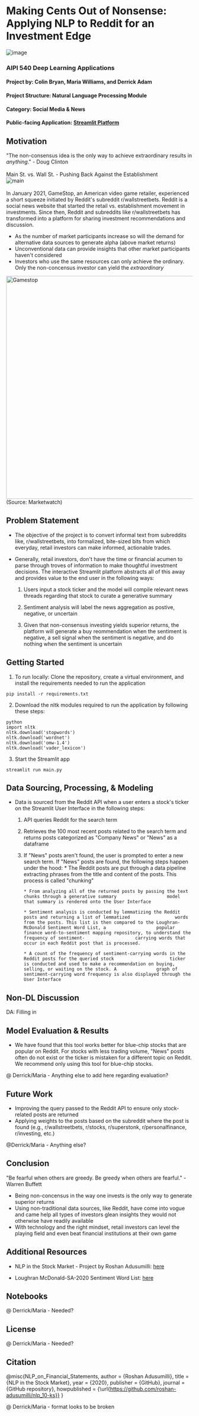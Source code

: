 # Making Cents Out of Nonsense: <br> Applying NLP to Reddit for an Investment Edge
 ![image](https://user-images.githubusercontent.com/78511177/176003905-7eed8447-4bd7-43d5-98d0-ed475fe48a73.png)

### AIPI 540 Deep Learning Applications
#### Project by: Colin Bryan, Maria Williams, and Derrick Adam
#### Project Structure: Natural Language Processing Module
#### Category: Social Media & News
#### Public-facing Application: [Streamlit Platform](https://mrwilliamsgit-socialmedianlp-main-yx3u2h.streamlitapp.com/)

Motivation
----------
"The non-consensus idea is the only way to achieve extraordinary results in *anything*." - Doug Clinton
<br>
<br>
Main St. vs. Wall St. - Pushing Back Against the Establishment 
<br>
![main](https://user-images.githubusercontent.com/78511177/178585851-20285751-0a5d-4ada-9ffb-9a4dddf7cbd8.png)
<br> 
<br> In January 2021, GameStop, an American video game retailer, experienced a short squeeze initiated by Reddit's subreddit r/wallstreetbets. Reddit is a social news website that started the retail vs. establishment movement in investments. Since then, Reddit and subreddits like r/wallstreetbets has transformed into a platform for sharing investment recommendations and discussion. 
<br>
* As the number of market participants increase so will the demand for alternative data sources to generate alpha (above market returns)
* Unconventional data can provide insights that other market participants haven't considered
* Investors who use the same resources can only achieve the ordinary. Only the non-concensus investor can yield the *extraordinary* 
<img width="602" alt="Gamestop " src="https://user-images.githubusercontent.com/78511177/178586080-3208a474-91a1-4cd6-8b06-0865e3b5de75.png">
(Source: Marketwatch)

Problem Statement
-----------------
* The objective of the project is to convert informal text from subreddits like, r/wallstreetbets, into formalized, bite-sized bits from which everyday, retail investors can make informed, actionable trades. 
* Generally, retail investors, don't have the time or financial acumen to parse through troves of information to make thoughtful investment decisions. The interactive Streamlit platform abstracts all of this away and provides value to the end user in the following ways:

    1) Users input a stock ticker and the model will compile relevant news threads regarding that stock to curate a generative summary

    2) Sentiment analysis will label the news aggregation as postive, negative, or uncertain

    3) Given that non-consensus investing yields superior returns, the platform will generate a buy reommendation when the sentiment is negative, a sell signal when the sentiment is negative, and do nothing when the sentiment is uncertain

Getting Started
---------------
1. To run locally: Clone the repository, create a virtual environment, and install the requirements needed to run the application
```
pip install -r requirements.txt
```
2. Download the nltk modules required to run the application by following these steps:
```
python 
import nltk
nltk.download('stopwords')
nltk.download('wordnet')
nltk.download('omw-1.4')
nltk.download('vader_lexicon')
```
3. Start the Streamlit app
```
streamlit run main.py
```

Data Sourcing, Processing, & Modeling
-------------------------------------
* Data is sourced from the Reddit API when a user enters a stock's ticker on the Streamlit User Interface in the following steps:

     1) API queries Reddit for the search term
    
     2) Retrieves the 100 most recent posts related to the search term and returns posts categorized as "Company           News" or "News" as a dataframe
     
     3) If "News" posts aren't found, the user is prompted to enter a new search term. If "News" posts are found,         the following steps happen under the hood:
            * The Reddit posts are put through a data pipeline extracting phrases from the title and content of                 the posts. This process is called "chunking" 
            
            * From analyzing all of the returned posts by passing the text chunks through a generative summary                   model that summary is rendered onto the User Interface
            
            * Sentiment analysis is conducted by lemmatizing the Reddit posts and returning a list of lemmatized                 words from the posts. This list is then compared to the Loughran-McDonald Sentiment Word List, a                   popular finance word-to-sentiment mapping repository, to understand the frequency of sentiment-                   carrying words that occur in each Reddit post that is processed.
     
            * A count of the frequency of sentiment-carrying words in the Reddit posts for the queried stock                     ticker is conducted and used to make a recommendation on buying, selling, or waiting on the stock. A               graph of sentiment-carrying word frequency is also displayed through the User Interface

Non-DL Discussion
---------------
DA: Filling in


Model Evaluation & Results
----------------------------
* We have found that this tool works better for blue-chip stocks that are popular on Reddit. For stocks with less trading volume, "News" posts often do not exist or the ticker is mistaken for a different topic on Reddit. We recommend only using this tool for blue-chip stocks.

@ Derrick/Maria - Anything else to add here regarding evaluation? 


Future Work
------------
* Improving the query passed to the Reddit API to ensure only stock-related posts are returned 
* Applying weights to the posts based on the subreddit where the post is found (e.g., r/wallstreetbets, r/stocks, r/superstonk, r/personalfinance, r/investing, etc.)

@Derrick/Maria - Anything else?

Conclusion
----------
"Be fearful when others are greedy. Be greedy when others are fearful." - Warren Buffett
* Being non-concensus in the way one invests is the only way to generate superior returns 
* Using non-traditional data sources, like Reddit, have come into vogue and came help all types of investors glean insights they would not otherwise have readily available
* With technology and the right mindset, retail investors can level the playing field and even beat financial institutions at their own game

Additional Resources
--------------------
* NLP in the Stock Market - Project by Roshan Adusumilli: [here](https://towardsdatascience.com/nlp-in-the-stock-market-8760d062eb92#:~:text=Machine%20learning%20models%20implemented%20in,forms%20to%20forecast%20stock%20movements.)

* Loughran McDonald-SA-2020 Sentiment Word List: [here](https://researchdata.up.ac.za/articles/dataset/Loughran_McDonald-SA-2020_Sentiment_Word_List/14401178)

Notebooks
---------
@ Derrick/Maria - Needed?

License
-------
@ Derrick/Maria - Needed?

Citation
--------
@misc{NLP_on_Financial_Statements,
  author = {Roshan Adusumilli},
  title = {NLP in the Stock Market},
  year = {2020},
  publisher = {GitHub},
  journal = {GitHub repository},
  howpublished = {\url{https://github.com/roshan-adusumilli/nlp_10-ks}}
}

@ Derrick/Maria - format looks to be broken
